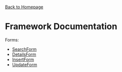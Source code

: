 [Back to Homepage](../../README.md)

Framework Documentation
=======================

Forms:

- [SearchForm](Forms/SearchForm/README.md)
- [DetailsForm](Forms/DetailsForm/README.md)
- [InsertForm](Forms/InsertForm/README.md)
- [UpdateForm](Forms/UpdateForm/README.md)

